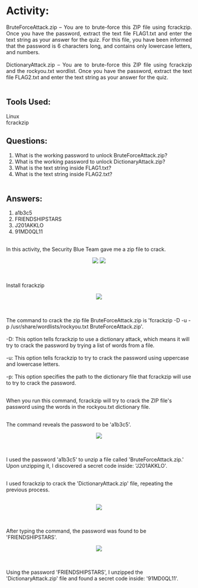 # Activity:
<div align="justify">
BruteForceAttack.zip – You are to brute-force this ZIP file using fcrackzip. Once you have the password, extract the text file FLAG1.txt and enter the text string as your answer for the quiz. For this file, you have been informed that the password is 6 characters long, and contains only lowercase letters, and numbers. <br><br>
DictionaryAttack.zip – You are to brute-force this ZIP file using fcrackzip and the rockyou.txt wordlist. Once you have the password, extract the text file FLAG2.txt and enter the text string as your answer for the quiz. <br><br>
</div>

## Tools Used:
Linux<br>
fcrackzip

## Questions:
1. What is the working password to unlock BruteForceAttack.zip?<br>
2. What is the working password to unlock DictionaryAttack.zip?<br>
3. What is the text string inside FLAG1.txt? <br>
4. What is the text string inside FLAG2.txt? <br><br>

## Answers:
1. a1b3c5 <br>
2. FRIENDSHIPSTARS <br>
3. J201AKKLO <br>
4. 91MD0QL11 <br><br>

In this activity, the Security Blue Team gave me a zip file to crack. <br>
<div align="center">
<img src="https://github.com/Gepzuu/BTJA-Course-Capstone/assets/92858147/0aa03441-bf62-42d8-8f5c-a6a16a385403">
<img src="https://github.com/Gepzuu/BTJA-Course-Capstone/assets/92858147/39ca45a6-8d4b-4c4c-8837-7598b93de684">
</div><br><br>

Install fcrackzip <br>
<div align="center">
<img src="https://github.com/Gepzuu/BTJA-Course-Capstone/assets/92858147/b27571c9-f250-42b5-b614-6a4e6eaad0e9">
</div><br><br>

The command to crack the zip file BruteForceAttack.zip is 'fcrackzip -D -u -p /usr/share/wordlists/rockyou.txt BruteForceAttack.zip'. <br><br>
-D: This option tells fcrackzip to use a dictionary attack, which means it will try to crack the password by trying a list of words from a file. <br><br>
-u: This option tells fcrackzip to try to crack the password using uppercase and lowercase letters. <br><br>
-p: This option specifies the path to the dictionary file that fcrackzip will use to try to crack the password. <br><br>

When you run this command, fcrackzip will try to crack the ZIP file's password using the words in the rockyou.txt dictionary file. <br> <br>

The command reveals the password to be 'a1b3c5'. <br>
<div align="center">
<img src="https://github.com/Gepzuu/BTJA-Course-Capstone/assets/92858147/2653c3e4-127e-4b19-ae79-6477bf4b2b0e">
</div><br><br>

I used the password 'a1b3c5' to unzip a file called 'BruteForceAttack.zip.' Upon unzipping it, I discovered a secret code inside: 'J201AKKLO'. <br><br>

I used fcrackzip to crack the 'DictionaryAttack.zip' file, repeating the previous process. <br><br>
<div align="center">
<img src=https://github.com/Gepzuu/BTJA-Course-Capstone/assets/92858147/29ffab59-27e3-44d0-8924-4c985b344fbe">
</div><br><br>

After typing the command, the password was found to be 'FRIENDSHIPSTARS'. <br>
<div align="center">
<img src="https://github.com/Gepzuu/BTJA-Course-Capstone/assets/92858147/2653c3e4-127e-4b19-ae79-6477bf4b2b0e">
</div><br><br>

Using the password 'FRIENDSHIPSTARS', I unzipped the 'DictionaryAttack.zip' file and found a secret code inside: '91MD0QL11'. <br><br>



